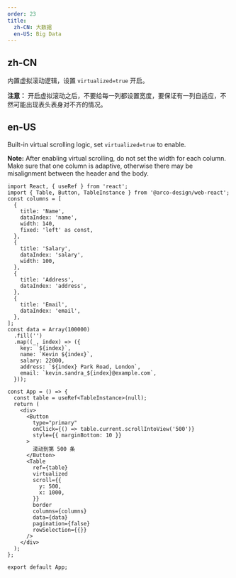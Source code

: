 ```yaml
---
order: 23
title:
  zh-CN: 大数据
  en-US: Big Data
---
```


## zh-CN

内置虚拟滚动逻辑，设置 `virtualized=true` 开启。

**注意：** 开启虚拟滚动之后，不要给每一列都设置宽度，要保证有一列自适应，不然可能出现表头表身对不齐的情况。

## en-US

Built-in virtual scrolling logic, set `virtualized=true` to enable.

**Note:** After enabling virtual scrolling, do not set the width for each column. Make sure that one column is adaptive, otherwise there may be misalignment between the header and the body.

```tsx
import React, { useRef } from 'react';
import { Table, Button, TableInstance } from '@arco-design/web-react';
const columns = [
  {
    title: 'Name',
    dataIndex: 'name',
    width: 140,
    fixed: 'left' as const,
  },
  {
    title: 'Salary',
    dataIndex: 'salary',
    width: 100,
  },
  {
    title: 'Address',
    dataIndex: 'address',
  },
  {
    title: 'Email',
    dataIndex: 'email',
  },
];
const data = Array(100000)
  .fill('')
  .map((_, index) => ({
    key: `${index}`,
    name: `Kevin ${index}`,
    salary: 22000,
    address: `${index} Park Road, London`,
    email: `kevin.sandra_${index}@example.com`,
  }));

const App = () => {
  const table = useRef<TableInstance>(null);
  return (
    <div>
      <Button
        type="primary"
        onClick={() => table.current.scrollIntoView('500')}
        style={{ marginBottom: 10 }}
      >
        滚动到第 500 条
      </Button>
      <Table
        ref={table}
        virtualized
        scroll={{
          y: 500,
          x: 1000,
        }}
        border
        columns={columns}
        data={data}
        pagination={false}
        rowSelection={{}}
      />
    </div>
  );
};

export default App;
```

